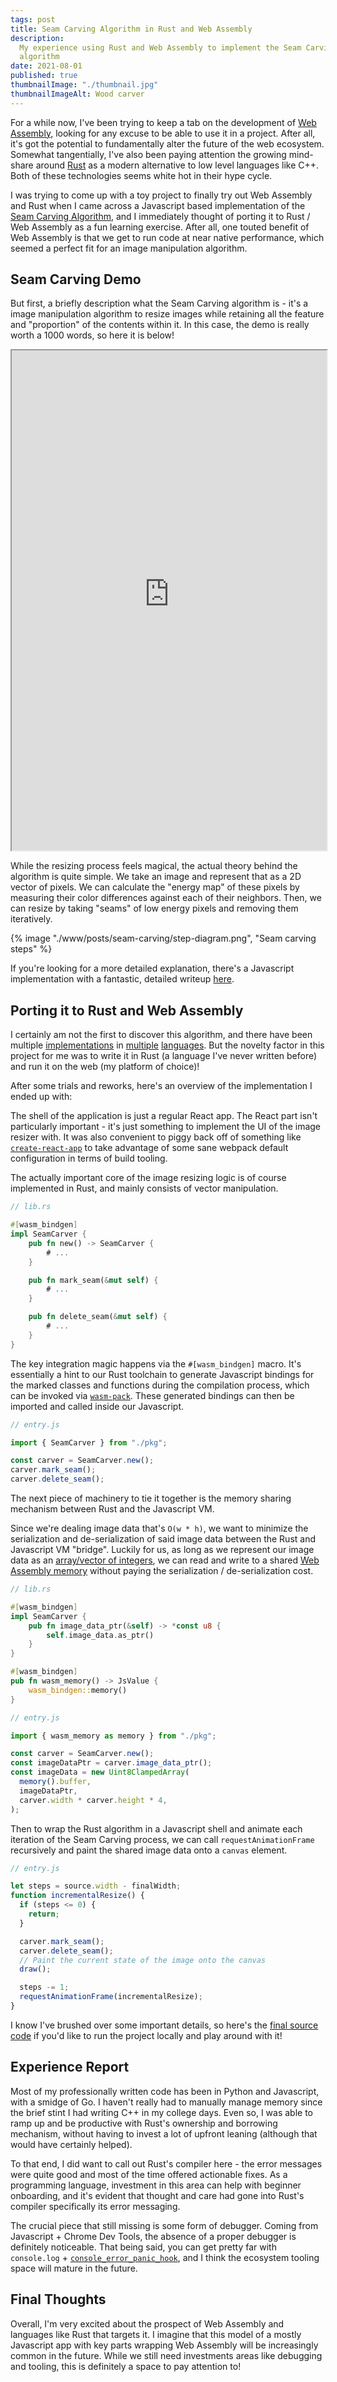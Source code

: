 ```yaml
---
tags: post
title: Seam Carving Algorithm in Rust and Web Assembly
description:
  My experience using Rust and Web Assembly to implement the Seam Carving
  algorithm
date: 2021-08-01
published: true
thumbnailImage: "./thumbnail.jpg"
thumbnailImageAlt: Wood carver
---
```


For a while now, I've been trying to keep a tab on the development of
[Web Assembly](https://webassembly.org/), looking for any excuse to be able to
use it in a project. After all, it's got the potential to fundamentally alter
the future of the web ecosystem. Somewhat tangentially, I've also been paying
attention the growing mind-share around [Rust](https://www.rust-lang.org/) as a
modern alternative to low level languages like C++. Both of these technologies
seems white hot in their hype cycle.

I was trying to come up with a toy project to finally try out Web Assembly and
Rust when I came across a Javascript based implementation of the
[Seam Carving Algorithm](https://en.wikipedia.org/wiki/Seam_carving), and I
immediately thought of porting it to Rust / Web Assembly as a fun learning
exercise. After all, one touted benefit of Web Assembly is that we get to run
code at near native performance, which seemed a perfect fit for an image
manipulation algorithm.

## Seam Carving Demo

But first, a briefly description what the Seam Carving algorithm is - it's a
image manipulation algorithm to resize images while retaining all the feature
and "proportion" of the contents within it. In this case, the demo is really
worth a 1000 words, so here it is below!

<div class="full-width flex border-gray-150 my-6 border-b border-t">
  <iframe src="https://neon-queijadas-f3bc83.netlify.app/" width="100%" height="800">
  </iframe>
</div>

While the resizing process feels magical, the actual theory behind the algorithm
is quite simple. We take an image and represent that as a 2D vector of pixels.
We can calculate the "energy map" of these pixels by measuring their color
differences against each of their neighbors. Then, we can resize by taking
"seams" of low energy pixels and removing them iteratively.

{% image "./www/posts/seam-carving/step-diagram.png", "Seam carving steps" %}

If you're looking for a more detailed explanation, there's a Javascript
implementation with a fantastic, detailed writeup
[here](https://trekhleb.dev/blog/2021/content-aware-image-resizing-in-javascript/).

## Porting it to Rust and Web Assembly

I certainly am not the first to discover this algorithm, and there have been
multiple [implementations](https://github.com/andrewdcampbell/seam-carving) in
[multiple](https://github.com/esimov/caire)
[languages](https://github.com/andrewdcampbell/seam-carving). But the novelty
factor in this project for me was to write it in Rust (a language I've never
written before) and run it on the web (my platform of choice)!

After some trials and reworks, here's an overview of the implementation I ended
up with:

The shell of the application is just a regular React app. The React part isn't
particularly important - it's just something to implement the UI of the image
resizer with. It was also convenient to piggy back off of something like
[`create-react-app`](https://create-react-app.dev/) to take advantage of some
sane webpack default configuration in terms of build tooling.

The actually important core of the image resizing logic is of course implemented
in Rust, and mainly consists of vector manipulation.

```rust
// lib.rs

#[wasm_bindgen]
impl SeamCarver {
    pub fn new() -> SeamCarver {
        # ...
    }

    pub fn mark_seam(&mut self) {
        # ...
    }

    pub fn delete_seam(&mut self) {
        # ...
    }
}
```

The key integration magic happens via the `#[wasm_bindgen]` macro. It's
essentially a hint to our Rust toolchain to generate Javascript bindings for the
marked classes and functions during the compilation process, which can be
invoked via [`wasm-pack`](https://github.com/rustwasm/wasm-pack). These
generated bindings can then be imported and called inside our Javascript.

```js
// entry.js

import { SeamCarver } from "./pkg";

const carver = SeamCarver.new();
carver.mark_seam();
carver.delete_seam();
```

The next piece of machinery to tie it together is the memory sharing mechanism
between Rust and the Javascript VM.

Since we're dealing image data that's `O(w * h)`, we want to minimize the
serialization and de-serialization of said image data between the Rust and
Javascript VM "bridge". Luckily for us, as long as we represent our image data
as an
[array/vector of integers](https://developer.mozilla.org/en-US/docs/Web/API/ImageData/data),
we can read and write to a shared
[Web Assembly memory](https://developer.mozilla.org/en-US/docs/Web/JavaScript/Reference/Global_Objects/WebAssembly/Memory)
without paying the serialization / de-serialization cost.

```rust
// lib.rs

#[wasm_bindgen]
impl SeamCarver {
    pub fn image_data_ptr(&self) -> *const u8 {
        self.image_data.as_ptr()
    }
}

#[wasm_bindgen]
pub fn wasm_memory() -> JsValue {
    wasm_bindgen::memory()
}
```

```js
// entry.js

import { wasm_memory as memory } from "./pkg";

const carver = SeamCarver.new();
const imageDataPtr = carver.image_data_ptr();
const imageData = new Uint8ClampedArray(
  memory().buffer,
  imageDataPtr,
  carver.width * carver.height * 4,
);
```

Then to wrap the Rust algorithm in a Javascript shell and animate each iteration
of the Seam Carving process, we can call `requestAnimationFrame` recursively and
paint the shared image data onto a `canvas` element.

```js
// entry.js

let steps = source.width - finalWidth;
function incrementalResize() {
  if (steps <= 0) {
    return;
  }

  carver.mark_seam();
  carver.delete_seam();
  // Paint the current state of the image onto the canvas
  draw();

  steps -= 1;
  requestAnimationFrame(incrementalResize);
}
```

I know I've brushed over some important details, so here's the
[final source code](https://github.com/yanglinz/rust-wasm-seam-carving) if you'd
like to run the project locally and play around with it!

## Experience Report

Most of my professionally written code has been in Python and Javascript, with a
smidge of Go. I haven't really had to manually manage memory since the brief
stint I had writing C++ in my college days. Even so, I was able to ramp up and
be productive with Rust's ownership and borrowing mechanism, without having to
invest a lot of upfront leaning (although that would have certainly helped).

To that end, I did want to call out Rust's compiler here - the error messages
were quite good and most of the time offered actionable fixes. As a programming
language, investment in this area can help with beginner onboarding, and it's
evident that thought and care had gone into Rust's compiler specifically its
error messaging.

The crucial piece that still missing is some form of debugger. Coming from
Javascript + Chrome Dev Tools, the absence of a proper debugger is definitely
noticeable. That being said, you can get pretty far with `console.log` +
[`console_error_panic_hook`](https://github.com/rustwasm/console_error_panic_hook),
and I think the ecosystem tooling space will mature in the future.

## Final Thoughts

Overall, I'm very excited about the prospect of Web Assembly and languages like
Rust that targets it. I imagine that this model of a mostly Javascript app with
key parts wrapping Web Assembly will be increasingly common in the future. While
we still need investments areas like debugging and tooling, this is definitely a
space to pay attention to!
